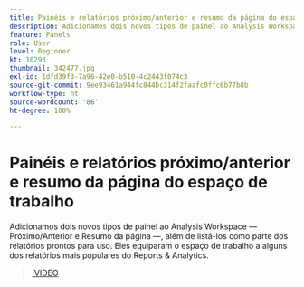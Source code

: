 ```yaml
---
title: Painéis e relatórios próximo/anterior e resumo da página do espaço de trabalho
description: Adicionamos dois novos tipos de painel ao Analysis Workspace — Próximo/Anterior e Resumo da página —, além de listá-los como parte dos relatórios prontos para uso. Eles trazem... (as descrições devem ter entre 60 e 160 caracteres)
feature: Panels
role: User
level: Beginner
kt: 10293
thumbnail: 342477.jpg
exl-id: 1dfd39f3-7a96-42e0-b510-4c2443f074c3
source-git-commit: 9ee93461a944fc844bc314f2faafc0ffc6b77b8b
workflow-type: ht
source-wordcount: '86'
ht-degree: 100%

---
```


# Painéis e relatórios próximo/anterior e resumo da página do espaço de trabalho

Adicionamos dois novos tipos de painel ao Analysis Workspace — Próximo/Anterior e Resumo da página —, além de listá-los como parte dos relatórios prontos para uso. Eles equiparam o espaço de trabalho a alguns dos relatórios mais populares do Reports &amp; Analytics.

>[!VIDEO](https://video.tv.adobe.com/v/342477/?quality=12&learn=on)
